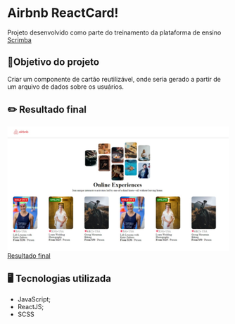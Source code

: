 # Airbnb ReactCard!
Projeto desenvolvido como parte do treinamento da plataforma de ensino [Scrimba](https://scrimba.com/learn/learnreact)
## 🎯Objetivo do projeto
Criar um componente de cartão reutilizável, onde seria gerado a partir de um arquivo de dados sobre os usuários.

## ✏️ Resultado final
![Print do resultado final](./public/result/airbnb-result.jpeg)
[Resultado final](https://airbnb-card-react.vercel.app/)

## 🖥️ Tecnologias utilizada

- JavaScript;
- ReactJS;
- SCSS